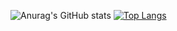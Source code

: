 ![Anurag's GitHub stats](https://github-readme-stats.vercel.app/api?username=whosmyqueen&show_icons=true)
[![Top Langs](https://github-readme-stats.vercel.app/api/top-langs/?username=whosmyqueen&layout=compact)](https://github.com/anuraghazra/github-readme-stats)


<!---
whosmyqueen/whosmyqueen is a ✨ special ✨ repository because its `README.md` (this file) appears on your GitHub profile.
You can click the Preview link to take a look at your changes.
--->
